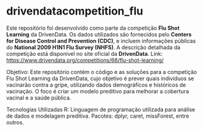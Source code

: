# drivendatacompetition_flu

Este repositório foi desenvolvido como parte da competição **Flu Shot Learning** da DrivenData. Os dados utilizados são fornecidos pelo **Centers for Disease Control and Prevention (CDC)**, e incluem informações públicas do **National 2009 H1N1 Flu Survey (NHFS)**. A descrição detalhada da competição está disponível no site oficial da **DrivenData**.
Link: https://www.drivendata.org/competitions/66/flu-shot-learning/

Objetivo: 
Este repositório contém o código e as soluções para a competição Flu Shot Learning da DrivenData, cujo objetivo é prever quais indivíduos se vacinarão contra a gripe, utilizando dados demográficos e históricos de vacinação. O foco é criar um modelo preditivo para melhorar a cobertura vacinal e a saúde pública.

Tecnologias Utilizadas
R: Linguagem de programação utilizada para análise de dados e modelagem preditiva.
Pacotes: dplyr, caret, missForest, entre outros.
